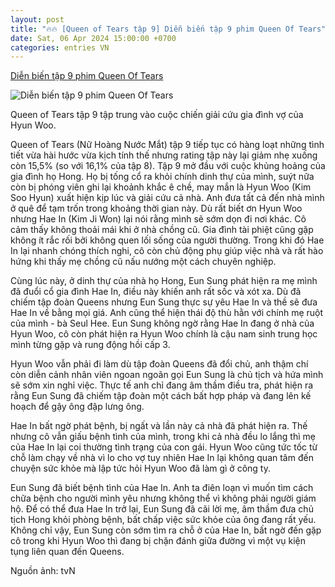 ```yaml
---
layout: post
title: "🔥🔥 [Queen of Tears tập 9] Diễn biến tập 9 phim Queen Of Tears"
date: Sat, 06 Apr 2024 15:00:00 +0700
categories: entries VN
---
```

[Diễn biến tập 9 phim Queen Of Tears](https://afamily.vn/kim-soo-hyun-gap-bien-cang-bi-vay-danh-giua-duong-rating-queen-of-tears-bat-ngo-giam-nhe-20240407103348607.chn)

![Diễn biến tập 9 phim Queen Of Tears](https://afamilycdn.com/zoom/600_315/150157425591193600/2024/4/7/avatar1712460610291-1712460610409926123884-0-0-566-1081-crop-1712460725869770651416.png)

Queen of Tears tập 9 tập trung vào cuộc chiến giải cứu gia đình vợ của Hyun Woo.

Queen of Tears (Nữ Hoàng Nước Mắt) tập 9 tiếp tục có hàng loạt những tình tiết vừa hài hước vừa kịch tính thế nhưng rating tập này lại giảm nhẹ xuống còn 15,5% (so với 16,1% của tập 8). Tập 9 mở đầu với cuộc khủng hoảng của gia đình họ Hong. Họ bị tống cổ ra khỏi chính dinh thự của mình, suýt nữa còn bị phóng viên ghi lại khoảnh khắc ê chề, may mắn là Hyun Woo (Kim Soo Hyun) xuất hiện kịp lúc và giải cứu cả nhà. Anh đưa tất cả đến nhà mình ở quê để tạm trốn trong khoảng thời gian này. Dù rất biết ơn Hyun Woo nhưng Hae In (Kim Ji Won) lại nói rằng mình sẽ sớm dọn đi nơi khác. Cô cảm thấy không thoải mái khi ở nhà chồng cũ. Gia đình tài phiệt cũng gặp không ít rắc rối bởi không quen lối sống của người thường. Trong khi đó Hae In lại nhanh chóng thích nghi, cô còn chủ động phụ giúp việc nhà và rất hào hứng khi thấy mẹ chồng cũ nấu nướng một cách chuyên nghiệp.



Cùng lúc này, ở dinh thự của nhà họ Hong, Eun Sung phát hiện ra mẹ mình đã đuổi cổ gia đình Hae In, điều này khiến anh rất sốc và xót xa. Dù đã chiếm tập đoàn Queens nhưng Eun Sung thực sự yêu Hae In và thề sẽ đưa Hae In về bằng mọi giá. Anh cũng thể hiện thái độ thù hằn với chính mẹ ruột của mình - bà Seul Hee. Eun Sung không ngờ rằng Hae In đang ở nhà của Hyun Woo, cô còn phát hiện ra Hyun Woo chính là cậu nam sinh trung học mình từng gặp và rung động hồi cấp 3.

Hyun Woo vẫn phải đi làm dù tập đoàn Queens đã đổi chủ, anh thậm chí còn diễn cảnh nhân viên ngoan ngoãn gọi Eun Sung là chủ tịch và hứa mình sẽ sớm xin nghỉ việc. Thực tế anh chỉ đang âm thầm điều tra, phát hiện ra rằng Eun Sung đã chiếm tập đoàn một cách bất hợp pháp và đang lên kế hoạch để gậy ông đập lưng ông.

Hae In bất ngờ phát bệnh, bị ngất và lần này cả nhà đã phát hiện ra. Thế nhưng cô vẫn giấu bệnh tình của mình, trong khi cả nhà đều lo lắng thì mẹ của Hae In lại coi thường tình trạng của con gái. Hyun Woo cũng tức tốc từ chỗ làm chạy về nhà vì lo cho vợ tuy nhiên Hae In lại không quan tâm đến chuyện sức khỏe mà lập tức hỏi Hyun Woo đã làm gì ở công ty.

Eun Sung đã biết bệnh tình của Hae In. Anh ta điên loạn vì muốn tìm cách chữa bệnh cho người mình yêu nhưng không thể vì không phải người giám hộ. Để có thể đưa Hae In trở lại, Eun Sung đã cãi lời mẹ, âm thầm đưa chủ tịch Hong khỏi phòng bệnh, bất chấp việc sức khỏe của ông đang rất yếu. Không chỉ vậy, Eun Sung còn sớm tìm ra chỗ ở của Hae In, bất ngờ đến gặp cô trong khi Hyun Woo thì đang bị chặn đánh giữa đường vì một vụ kiện tụng liên quan đến Queens.

Nguồn ảnh: tvN

